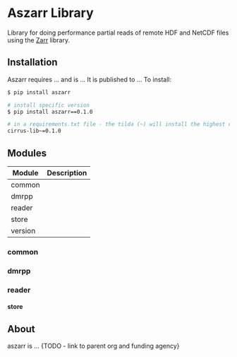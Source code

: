 # Aszarr Library

Library for doing performance partial reads of remote HDF and NetCDF files using the [Zarr](https://zarr.readthedocs.io/en/stable/) library.

## Installation

Aszarr requires ... and is ... It is published to ... To install:

```bash
$ pip install aszarr

# install specific version
$ pip install aszarr==0.1.0

# in a requirements.txt file - the tilda (~) will install the highest compatible version
cirrus-lib~=0.1.0
```

## Modules

| Module   | Description |
| -------- | ----------- |
| common   |  |
| dmrpp    |  |
| reader   |  |
| store    |  |
| version  |  |

### common

### dmrpp

### reader

#### store


## About
aszarr is ... {TODO - link to parent org and funding agency}